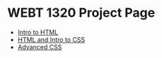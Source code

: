 # WEBT 1320 Project Page

<ul>
    <li><a href="intro_to_html/index.html" target="_blank">Intro to HTML</a></li>
    <li><a href="html5_intro_css/index.html" target="_blank">HTML and Intro to CSS</a></li>
    <li><a href="adv_css/index.html" target="_blank">Advanced CSS</a></li>
</ul>